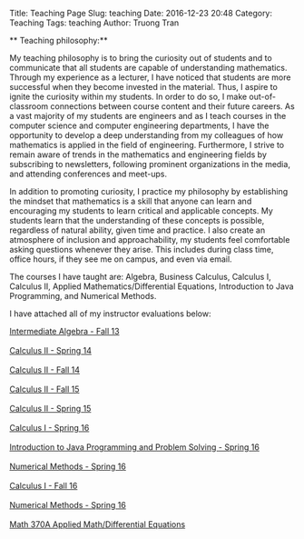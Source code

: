 Title: Teaching Page
Slug: teaching
Date: 2016-12-23 20:48
Category: Teaching
Tags: teaching
Author: Truong Tran

** Teaching philosophy:**  


My teaching philosophy is to bring the curiosity out of students and to communicate that all students are capable of understanding mathematics. Through my experience as a lecturer, I have noticed that students are more successful when they become invested in the material. Thus, I aspire to ignite the curiosity within my students. In order to do so, I make out-of-classroom connections between course content and their future careers. As a vast majority of my students are engineers and as I teach courses in the computer science and computer engineering departments, I have the opportunity to develop a deep understanding from my colleagues of how mathematics is applied in the field of engineering. Furthermore, I strive to remain aware of trends in the mathematics and engineering fields by subscribing to newsletters, following prominent organizations in the media, and attending conferences and meet-ups.  


In addition to promoting curiosity, I practice my philosophy by establishing the mindset that mathematics is a skill that anyone can learn and encouraging my students to learn critical and applicable concepts. My students learn that the understanding of these concepts is possible, regardless of natural ability, given time and practice. I also create an atmosphere of inclusion and approachability, my students feel comfortable asking questions whenever they arise. This includes during class time, office hours, if they see me on campus, and even via email.


The courses I have taught are: Algebra, Business Calculus, Calculus I, Calculus II, Applied Mathematics/Differential Equations, Introduction to Java Programming, and Numerical Methods.


I have attached all of my instructor evaluations below:


[Intermediate Algebra - Fall 13]({filename}/pdfs/MAPB7_F13.pdf)
<br></br>
[Calculus II - Spring 14]({filename}/pdfs/Math123_S14.pdf)
<br></br>
[Calculus II - Fall 14]({filename}/pdfs/Math123_F14.pdf)
<br></br>
[Calculus II - Fall 15]({filename}/pdfs/Math123_F15.pdf)
<br></br>
[Calculus II - Spring 15]({filename}/pdfs/Math123_S15.pdf)
<br></br>
[Calculus I - Spring 16]({filename}/pdfs/Math122_S16.pdf)
<br></br>
[Introduction to Java Programming and Problem Solving - Spring 16]({filename}/pdfs/Cecs174_S16.pdf)
<br></br>
[Numerical Methods - Spring 16]({filename}/pdfs/Cecs271_S16.pdf)
<br></br>
[Calculus I - Fall 16]({filename}/pdfs/Math122_F16.pdf)
<br></br>
[Numerical Methods - Spring 16]({filename}/pdfs/Cecs271_F16.pdf)
<br></br>
[Math 370A Applied Math/Differential Equations]({filename}/pdfs/Math370_F16.pdf)
